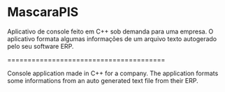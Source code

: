 # MascaraPIS

Aplicativo de console feito em C++ sob demanda para uma empresa. O aplicativo formata algumas informações de um arquivo texto autogerado pelo seu software ERP.

=======================================

Console application made in C++ for a company. The application formats some informations from an auto generated text file from their ERP.
